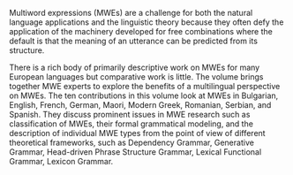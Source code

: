 Multiword expressions (MWEs) are a challenge for both the natural language applications
and the linguistic  theory because they often defy the application of the machinery
developed for free combinations where the default is that the meaning of an utterance can
be predicted from its structure.

There is a rich body of primarily descriptive work on MWEs for many European languages
but comparative work is little. The volume brings together MWE experts to explore the
benefits of a multilingual perspective on MWEs. The ten contributions in this volume look at
MWEs in Bulgarian, English, French, German, Maori, Modern Greek, Romanian, Serbian,
and Spanish. They discuss prominent issues in MWE research such as classification of MWEs,
their formal grammatical modeling, and the description of individual MWE types from the
point of view of different theoretical frameworks, such as Dependency Grammar, Generative
Grammar, Head-driven Phrase Structure Grammar, Lexical  Functional Grammar, Lexicon
Grammar.
